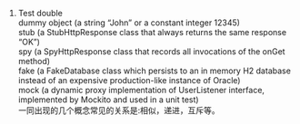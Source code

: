 1. Test double        
  dummy object (a string “John” or a constant integer 12345)        
  stub (a StubHttpResponse class that always returns the same response “OK”)       
  spy (a SpyHttpResponse class that records all invocations of the onGet method)          
  fake (a FakeDatabase class which persists to an in memory H2 database instead of an expensive production-like instance of Oracle)          
  mock (a dynamic proxy implementation of UserListener interface, implemented by Mockito and used in a unit test)          
一同出现的几个概念常见的关系是:相似，递进，互斥等。        
